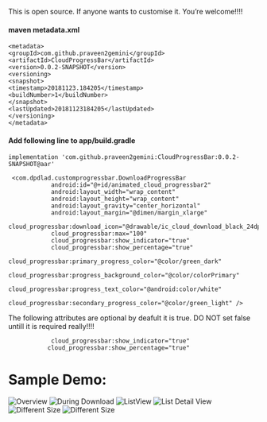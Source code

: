 

This is open source. If anyone wants to customise it. You’re welcome!!!!


#### maven metadata.xml
```
<metadata>
<groupId>com.github.praveen2gemini</groupId>
<artifactId>CloudProgressBar</artifactId>
<version>0.0.2-SNAPSHOT</version>
<versioning>
<snapshot>
<timestamp>20181123.184205</timestamp>
<buildNumber>1</buildNumber>
</snapshot>
<lastUpdated>20181123184205</lastUpdated>
</versioning>
</metadata>
```



#### Add following line to app/build.gradle
```
implementation 'com.github.praveen2gemini:CloudProgressBar:0.0.2-SNAPSHOT@aar'
```

```
 <com.dpdlad.customprogressbar.DownloadProgressBar
            android:id="@+id/animated_cloud_progressbar2"
            android:layout_width="wrap_content"
            android:layout_height="wrap_content"
            android:layout_gravity="center_horizontal"
            android:layout_margin="@dimen/margin_xlarge"
            cloud_progressbar:download_icon="@drawable/ic_cloud_download_black_24dp"
            cloud_progressbar:max="100"
            cloud_progressbar:show_indicator="true"
            cloud_progressbar:show_percentage="true"
            cloud_progressbar:primary_progress_color="@color/green_dark"
            cloud_progressbar:progress_background_color="@color/colorPrimary"
            cloud_progressbar:progress_text_color="@android:color/white"
            cloud_progressbar:secondary_progress_color="@color/green_light" />
```

The following attributes are optional by deafult it is true. DO NOT set false untill it is required really!!!!
```
            cloud_progressbar:show_indicator="true"
           cloud_progressbar:show_percentage="true"
```


# Sample Demo:

![Overview](screenshots/Screenshot_1542994038.png) ![During Download](screenshots/Screenshot_1542994054.png)
![ListView](screenshots/Screenshot_1542994082.png) ![List Detail View](screenshots/Screenshot_1542994121.png)
![Different Size](screenshots/Different_Size_progressbar.png)
![Different Size](screenshots/Without_percentage_and_Without_Indicator_BOTH.png)

